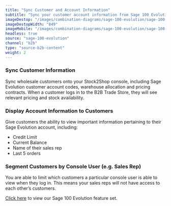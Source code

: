 ```yaml
---
title: "Sync Customer and Account Information"
subtitle: "Sync your customer account information from Sage 100 Evolution to the B2B Trade Store."
imageDestop: "/images/combination-diagrams/sage-100-evolution/sage-100-evolution-b2b-trade-store-customer.svg"
imageDestopWidth: "849"
imageMobile: "/images/combination-diagrams/sage-100-evolution/sage-100-evolution-b2b-trade-store-customer.svg"
headless: true
source: "sage-100-evolution"
channel: "b2b"
type: "source-b2b-content"
weight: 2
---
```


### Sync Customer Information
Sync wholesale customers onto your Stock2Shop console, including Sage Evolution customer account codes, warehouse allocation and pricing contracts. When a customer logs in to the B2B Trade Store, they will see relevant pricing and stock availability. 

### Display Account Information to Customers
Give customers the ability to view important information pertaining to their Sage Evolution account, including: 
- Credit Limit 
- Current Balance
- Name of their sales rep 
- Last 5 orders

### Segment Customers by Console User (e.g. Sales Rep)
You are able to limit which customers a particular console user is able to view when they log in. This means your sales reps will not have access to each other’s customers.

[Click here](/help/features/sage-100-evolution/ "Sage 100 Evolution Features") to view our Sage 100 Evolution feature set.